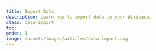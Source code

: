 ```yaml
---
title: Import Data
description: Learn how to import data to your Wikibase. 
class: data-import
toc:
order: 1
image: /assets/images/articles/data-import.svg
---
```


